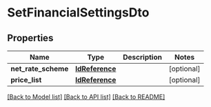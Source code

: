 # SetFinancialSettingsDto

## Properties
Name | Type | Description | Notes
------------ | ------------- | ------------- | -------------
**net_rate_scheme** | [**IdReference**](IdReference.md) |  | [optional] 
**price_list** | [**IdReference**](IdReference.md) |  | [optional] 

[[Back to Model list]](../README.md#documentation-for-models) [[Back to API list]](../README.md#documentation-for-api-endpoints) [[Back to README]](../README.md)


